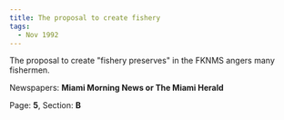 ```yaml
---  
title: The proposal to create fishery  
tags:  
  - Nov 1992  
---  
```

  
The proposal to create "fishery preserves" in the FKNMS angers many fishermen.  
  
Newspapers: **Miami Morning News or The Miami Herald**  
  
Page: **5**, Section: **B** 
